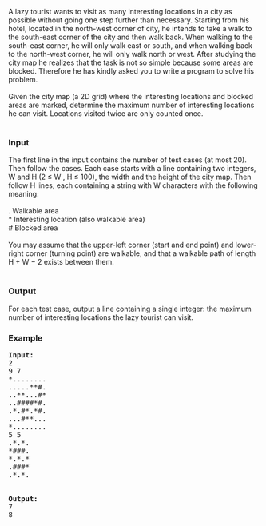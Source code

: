 <p>A lazy tourist wants to visit as many interesting locations in a city as possible without going one
step further than necessary. Starting from his hotel, located in the north-west corner of city, he
intends to take a walk to the south-east corner of the city and then walk back. When walking to
the south-east corner, he will only walk east or south, and when walking back to the north-west
corner, he will only walk north or west. After studying the city map he realizes that the task is not
so simple because some areas are blocked. Therefore he has kindly asked you to write a program
to solve his problem.<br><br>
Given the city map (a 2D grid) where the interesting locations and blocked areas are marked,
determine the maximum number of interesting locations he can visit. Locations visited twice are
only counted once.<br><br>


</p><h3>Input</h3>
<p>The first line in the input contains the number of test cases (at most 20). Then follow the cases.
Each case starts with a line containing two integers, W and H (2 ≤ W , H ≤ 100), the width and
the height of the city map. Then follow H lines, each containing a string with W characters with
the following meaning:<br><br>
   . Walkable area<br>
   * Interesting location (also walkable area)<br>
   # Blocked area<br><br>
You may assume that the upper-left corner (start and end point) and lower-right corner (turning
point) are walkable, and that a walkable path of length H + W − 2 exists between them.<br><br>


</p><h3>Output</h3>
<p>For each test case, output a line containing a single integer: the maximum number of interesting
locations the lazy tourist can visit.


</p><h3>Example</h3>

<pre><b>Input:</b>
2
9 7
*........
.....**#.
..**...#*
..####*#.
.*.#*.*#.
...#**...
*........
5 5
.*.*.
*###.
*.*.*
.###*
.*.*.


<b>Output:</b>
7
8

</pre>